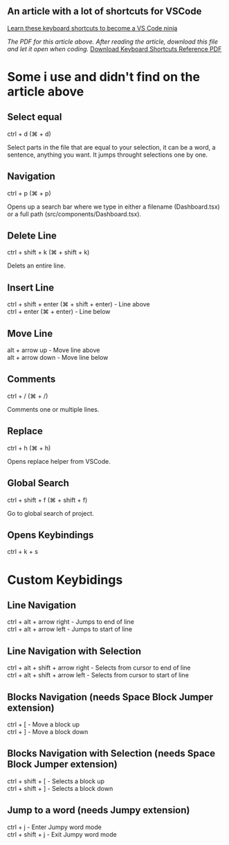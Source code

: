 ## An article with a lot of shortcuts for VSCode
[Learn these keyboard shortcuts to become a VS Code ninja](https://blog.logrocket.com/learn-these-keyboard-shortcuts-to-become-a-vs-code-ninja/)

_The PDF for this article above. After reading the article, download this file and let it open when coding._
[Download Keyboard Shortcuts Reference PDF](https://blog.logrocket.com/wp-content/uploads/2019/08/vs-code-ninja-cheat-sheet-2.pdf)


# Some i use and didn't find on the article above

## Select equal
  ctrl + d (⌘ + d)

  Select parts in the file that are equal to your selection, it can be a word, a sentence, anything you want.
  It jumps throught selections one by one. 

## Navigation
  ctrl + p (⌘ + p)

  Opens up a search bar where we type in either a filename (Dashboard.tsx) or a full path (src/components/Dashboard.tsx).

## Delete Line
  ctrl + shift + k (⌘ + shift + k)

  Delets an entire line.

## Insert Line
  ctrl + shift + enter (⌘ + shift + enter) - Line above <br />
  ctrl + enter (⌘ + enter) - Line below
## Move Line
  alt + arrow up - Move line above <br />
  alt + arrow down - Move line below

## Comments
  ctrl + / (⌘ + /)

  Comments one or multiple lines.

## Replace
  ctrl + h (⌘ + h)

  Opens replace helper from VSCode.

## Global Search
  ctrl + shift + f (⌘ + shift + f)

  Go to global search of project.

## Opens Keybindings
  ctrl + k + s



# Custom Keybidings
## Line Navigation
  ctrl + alt + arrow right - Jumps to end of line <br />
  ctrl + alt + arrow left - Jumps to start of line 

## Line Navigation with Selection
  ctrl + alt + shift + arrow right - Selects from cursor to end of line <br />
  ctrl + alt + shift + arrow left - Selects from cursor to start of line

## Blocks Navigation (needs Space Block Jumper extension)
  ctrl + [ - Move a block up <br />
  ctrl + ] - Move a block down

## Blocks Navigation with Selection (needs Space Block Jumper extension)
  ctrl + shift + [ - Selects a block up <br />
  ctrl + shift + ] - Selects a block down

## Jump to a word (needs Jumpy extension)
  ctrl + j - Enter Jumpy word mode <br />
  ctrl + shift + j - Exit Jumpy word mode
  
